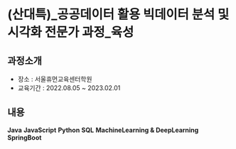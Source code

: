 # (산대특)_공공데이터 활용 빅데이터 분석 및 시각화 전문가 과정_육성
## **과정소개**
- 장소 : 서울휴먼교육센터학원
- 교육기간 : 2022.08.05 ~ 2023.02.01
## **내용**
**Java**
**JavaScript**
**Python**
**SQL**
**MachineLearning & DeepLearning**
**SpringBoot**